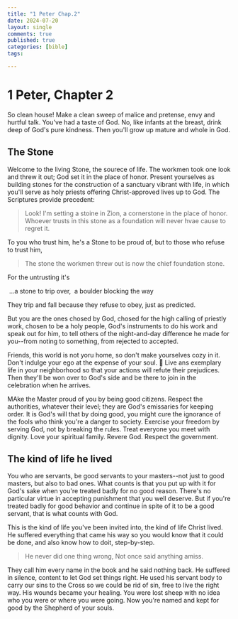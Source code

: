```yaml
---
title: "1 Peter Chap.2"
date: 2024-07-20
layout: single
comments: true
published: true
categories: [bible]
tags:

---
```


# 1 Peter, Chapter 2

So clean house! Make a clean sweep of malice and pretense, envy and hurtful talk. You've had a taste of God. No, like infants at the breast, drink deep of God's pure kindness. Then you'll grow up mature and whole in God.

## The Stone

Welcome to the living Stone, the sourece of life. The workmen took one look and threw it out; God set it in the place of honor. Present yourselves as building stones for the construction of a sanctuary vibrant with life, in which you'll serve as holy priests offering Christ-approved lives up to God. The Scriptures provide precedent:

> Look! I'm setting a stoine in Zion,
>   	a cornerstone in the place of honor.
> Whoever trusts in this stone as a foundation
>   	will never hvae cause to regret it.

To you who trust him, he's a Stone to be proud of, but to those who refuse to trust him,

> The stone the workmen threw out
>   	is now the chief foundation stone.

For the untrusting it's

​	...a stone to trip over,
​	   a boulder blocking the way

They trip and fall because they refuse to obey, just as predicted.

But you are the ones chosed by God, chosed for the high calling of priestly work, chosen to be a holy people, God's instruments to do his work and speak out for him, to tell others of the night-and-day difference he made for you--from noting to something, from rejected to accepted.



Friends, this world is not yoru home, so don't make yourselves cozy in it. Don't indulge your ego at the expense of your soul. :cake: Live ans exemplary life in your neighborhood so that your actions will refute their prejudices. Then they'll be won over to God's side and be there to join in the celebration when he arrives. 

MAke the Master proud of you by being good citizens. Respect the authorities, whatever their level; they are God's emissaries for keeping order. It is God's will that by doing good, you might cure the ignorance of the fools who think you're a danger to society. Exercise your freedom by serving God, not by breaking the rules. Treat everyone you meet with dignity. Love your spiritual family. Revere God. Respect the government. 

## The kind of life he lived

You who are servants, be good servants to your masters--not just to good masters, but also to bad ones. What counts is that you put up with it for God's sake when you're treated badly for no good reason. There's no particular virtue in accepting punishment that you well deserve. But if you're treated badly for good behavior and continue in spite of it to be a good servant, that is what counts with God.

This is the kind of life you've been invited into, the kind of life Christ lived. He suffered everything that came his way so you would know that it could be done, and also know how to doit, step-by-step.

> He never did one thing wrong,
> Not once said anything amiss.

They call him every name in the book and he said nothing back. He suffered in silence, content to let God set things right. He used his servant body to carry our sins to the Cross so we could be rid of sin, free to live the right way. His wounds became your healing. You were lost sheep with no idea who you were or where you were going. Now you're named and kept for good by the Shepherd of your souls.
